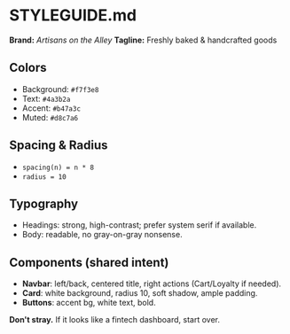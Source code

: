 # STYLEGUIDE.md

**Brand:** *Artisans on the Alley*
**Tagline:** Freshly baked & handcrafted goods

## Colors

* Background: `#f7f3e8`
* Text: `#4a3b2a`
* Accent: `#b47a3c`
* Muted: `#d8c7a6`

## Spacing & Radius

* `spacing(n) = n * 8`
* `radius = 10`

## Typography

* Headings: strong, high-contrast; prefer system serif if available.
* Body: readable, no gray-on-gray nonsense.

## Components (shared intent)

* **Navbar**: left/back, centered title, right actions (Cart/Loyalty if needed).
* **Card**: white background, radius 10, soft shadow, ample padding.
* **Buttons**: accent bg, white text, bold.

**Don't stray.** If it looks like a fintech dashboard, start over.
